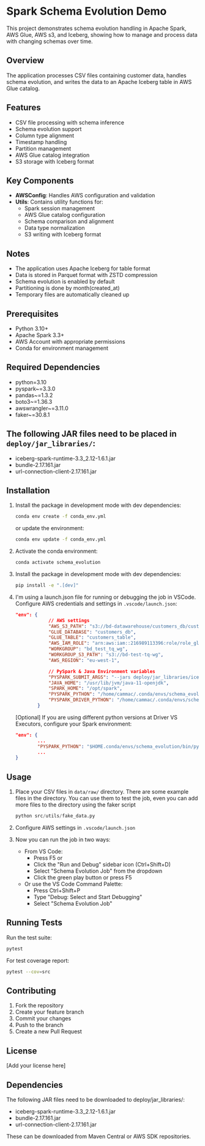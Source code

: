 # Spark Schema Evolution Demo

This project demonstrates schema evolution handling in Apache Spark, AWS Glue, AWS s3, and Iceberg, showing how to manage and process data with changing schemas over time.

## Overview

The application processes CSV files containing customer data, handles schema evolution, and writes the data to an Apache Iceberg table in AWS Glue catalog.

## Features

- CSV file processing with schema inference
- Schema evolution support
- Column type alignment
- Timestamp handling
- Partition management
- AWS Glue catalog integration
- S3 storage with Iceberg format

## Key Components

- **AWSConfig**: Handles AWS configuration and validation
- **Utils**: Contains utility functions for:
  - Spark session management
  - AWS Glue catalog configuration
  - Schema comparison and alignment
  - Data type normalization
  - S3 writing with Iceberg format

## Notes

- The application uses Apache Iceberg for table format
- Data is stored in Parquet format with ZSTD compression
- Schema evolution is enabled by default
- Partitioning is done by month(created_at)
- Temporary files are automatically cleaned up  

## Prerequisites

- Python 3.10+
- Apache Spark 3.3+
- AWS Account with appropriate permissions
- Conda for environment management

## Required Dependencies

- python=3.10
- pyspark~=3.3.0
- pandas~=1.3.2
- boto3~=1.36.3
- awswrangler~=3.11.0
- faker~=30.8.1

## The following JAR files need to be placed in `deploy/jar_libraries/`:
- iceberg-spark-runtime-3.3_2.12-1.6.1.jar
- bundle-2.17.161.jar
- url-connection-client-2.17.161.jar


## Installation

1. Install the package in development mode with dev dependencies:
    ```bash
    conda env create -f conda_env.yml
    ```
    or update the environment:
    ```bash
    conda env update -f conda_env.yml
    ```

2. Activate the conda environment:
    ```bash
    conda activate schema_evolution
    ```

3. Install the package in development mode with dev dependencies:
    ```bash
    pip install -e ".[dev]"
    ```

4. I'm using a launch.json file for running or debugging the job in VSCode. Configure AWS credentials and settings in `.vscode/launch.json`:

    ```json
    "env": {                                
                // AWS settings
                "AWS_S3_PATH": "s3://bd-datawarehouse/customers_db/customers_table",
                "GLUE_DATABASE": "customers_db",
                "GLUE_TABLE": "customers_table",
                "AWS_IAM_ROLE": "arn:aws:iam::216989113396:role/role_glue_tq",
                "WORKGROUP": "bd_test_tq_wg",
                "WORKGROUP_S3_PATH": "s3://bd-test-tq-wg",
                "AWS_REGION": "eu-west-1",

                // PySpark & Java Environment variables
                "PYSPARK_SUBMIT_ARGS": "--jars deploy/jar_libraries/iceberg-spark-runtime-3.3_2.12-1.6.1.jar,deploy/jar_libraries/bundle-2.17.161.jar,deploy/jar_libraries/url-connection-client-2.17.161.jar pyspark-shell",
                "JAVA_HOME": "/usr/lib/jvm/java-11-openjdk",
                "SPARK_HOME": "/opt/spark",
                "PYSPARK_PYTHON": "/home/cammac/.conda/envs/schema_evolution/bin/python",
                "PYSPARK_DRIVER_PYTHON": "/home/cammac/.conda/envs/schema_evolution/bin/python"
            }
    ```
    
    [Optional] If you are using different python versions at Driver VS Executors, configure your Spark environment:
    
    ```json
    "env": {                
            ...
            "PYSPARK_PYTHON": "$HOME.conda/envs/schema_evolution/bin/python",
            ...
    }
    ```


## Usage

1. Place your CSV files in `data/raw/` directory. There are some example files in the directory. You can use them to test the job, even you can add more files to the directory using the faker script
    ```python
    python src/utils/fake_data.py
    ```

2. Configure AWS settings in `.vscode/launch.json`

3. Now you can run the job in two ways:
    - From VS Code:
        - Press F5 or
        - Click the "Run and Debug" sidebar icon (Ctrl+Shift+D)
        - Select "Schema Evolution Job" from the dropdown
        - Click the green play button or press F5
    - Or use the VS Code Command Palette:
        - Press Ctrl+Shift+P
        - Type "Debug: Select and Start Debugging"
        - Select "Schema Evolution Job"


## Running Tests
Run the test suite:
```bash
pytest
```

For test coverage report:
```bash
pytest --cov=src
```


## Contributing
1. Fork the repository
2. Create your feature branch
3. Commit your changes
4. Push to the branch
5. Create a new Pull Request

## License
[Add your license here]

## Dependencies
The following JAR files need to be downloaded to deploy/jar_libraries/:
- iceberg-spark-runtime-3.3_2.12-1.6.1.jar
- bundle-2.17.161.jar
- url-connection-client-2.17.161.jar

These can be downloaded from Maven Central or AWS SDK repositories.
